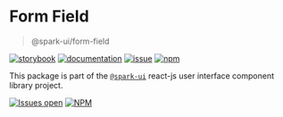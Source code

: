 # Form Field
> @spark-ui/form-field

[![storybook](https://img.shields.io/badge/storybook-black?logo=storybook)](https://sparkui.vercel.app/?path=/docs/components-formfield--docs)
[![documentation](https://img.shields.io/badge/documentation-black?logo=googledocs)](https://sparkui-adv.vercel.app/docs/components/form-field)
[![issue](https://img.shields.io/badge/report%20a%20bug-black?logo=openbugbounty&logoColor=red)](https://github.com/adevinta/spark/issues/new?&projects=4&template=bug-report.yml&assignees=&labels=Component,Component%3A%form-field)
[![npm](https://img.shields.io/npm/dt/%40spark-ui/form-field?logo=npm&labelColor=black)](https://www.npmjs.com/package/@spark-ui/form-field)


This package is part of the [`@spark-ui`](https://github.com/adevinta/spark) react-js user interface component library project.

[![Issues open](https://img.shields.io/github/issues-search/adevinta/spark?query=is%3Aopen%20label%3A%22Component%3A%20form-field%22&logo=openbugbounty&logoColor=red&label=issues%20open&color=red)](https://github.com/adevinta/spark/issues?q=is%3Aopen+label%3Aform-field)
[![NPM](https://img.shields.io/npm/l/%40spark-ui%2Fform-field)](https://github.com/adevinta/spark/blob/main/packages/components/form-field/LICENSE.md)
